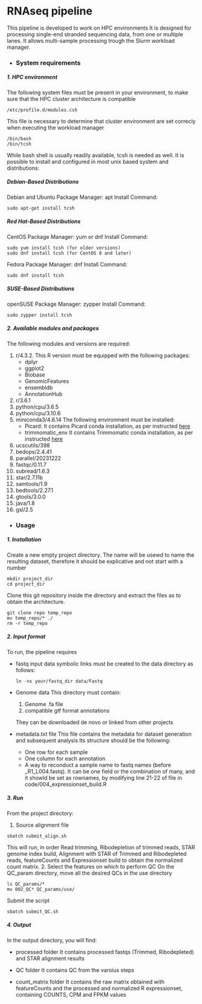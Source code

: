 # RNAseq pipeline
This pipeline is developed to work on HPC environments
It is designed for processing single-end stranded sequencing data, from one or multiple lanes. It allows multi-sample processing  trough the Slurm workload manager.

* ### System requirements
##### 1. HPC environment
The following system files must be present in your environment, to make sure that the HPC cluster architecture is compatible
```
/etc/profile.d/modules.csh
```
This file is necessary to determine that cluster environment are set correcly when executing the workload manager

````
/bin/bash
/bin/tcsh
````

While bash shell is usually readily available, tcsh is needed as well. It is possible to install and configured in most unix based system and distributions:

##### Debian-Based Distributions
Debian and Ubuntu
Package Manager: apt
Install Command: 
````
sudo apt-get install tcsh
````


##### Red Hat-Based Distributions
CentOS
Package Manager: yum or dnf
Install Command:
````
sudo yum install tcsh (for older versions)
sudo dnf install tcsh (for CentOS 8 and later)
````

Fedora
Package Manager: dnf
Install Command: 
````
sudo dnf install tcsh
````

##### SUSE-Based Distributions
openSUSE
Package Manager: zypper
Install Command: 
````
sudo zypper install tcsh
````

##### 2. Available modules and packages
The following modules and versions are required:
1. r/4.3.2. 
This R version must be equipped with the following packages:
    * dplyr
    * ggplot2
    * Biobase
    * GenomicFeatures
    * ensembldb
    * AnnotationHub
2. r/3.6.1
3. python/cpu/3.6.5
4. python/cpu/3.10.6
5. miniconda3/4.6.14
The following environment must be installed:
    * Picard:
    It contains Picard conda installation, as per instructed [here](https://anaconda.org/bioconda/picard)
    * trimmomatic_env
    It contains Trimmomatic conda installation, as per instructed [here](https://bioinformaticschool.com/mastering-trimmomatic-installation/)
6. ucscutils/398
7. bedops/2.4.41
8. parallel/20231222
9. fastqc/0.11.7
10. subread/1.6.3
11. star/2.7.11b
12. samtools/1.9
13. bedtools/2.27.1
14. gtools/3.0.0
15. java/1.8
16. gsl/2.5

* ### Usage
##### 1. Installation
Create a new empty project directory. The name will be usewd to name the resulting dataset, therefore it should be explicative and not start with a number
```
mkdir project_dir
cd project_dir
```
Clone this git repository inside the directory and extract the files as to obtain the architecture.
```
git clone repo temp_repo
mv temp_repo/* ./
rm -r temp_repo
```

##### 2. Input format
To run, the pipeline requires
* fastq input data
    symbolic links must be created to the data directory as follows:
    ```
    ln -ns your/fastq_dir data/Fastq
    ```
* Genome data
    This directory must contain:
   1. Genome .fa file
   2. compatible gtf format annotations
  
  They can be downloaded de novo or linked from other projects
* metadata.txt file
This file contains the metadata for dataset generation and subsequent analysis
Its structure should be the following:
    - One row for each sample
    - One column for each annotation
    - A way to reconduct a sample name to fastq names (before _R1_L004.fastq). It can be one field or the combination of many, and it showld be set as rownames, by modifying line 21-22 of file in code/004_expressionset_build.R


##### 3. Run
From the project directory:
1. Source alignment file
```
sbatch submit_align.sh
```
This will run, in order Read trimming, Ribodepletion of trimmed reads, STAR genome index build, Alignment with STAR of Trimmed and Ribodepleted reads, featureCounts and Expressionset build to obtain the normalized count matrix.
2. Select the features on which to perform QC
On the QC_param directory, move all the desired QCs in the use directory
```
ls QC_params/*
mv 002_QC* QC_params/use/
```
Submit the script
```
sbatch submit_QC.sh
```

##### 4. Output
In the output directory, you will find:
- processed folder
It contains processed fastqs (Trimmed, Ribodepleted) and STAR alignment results

- QC folder
It contains QC from the varoius steps

- count_matrix folder
It contains the raw matrix obtained with featureCounts and the processed and normalized R expressionset, containing COUNTS, CPM and FPKM values
